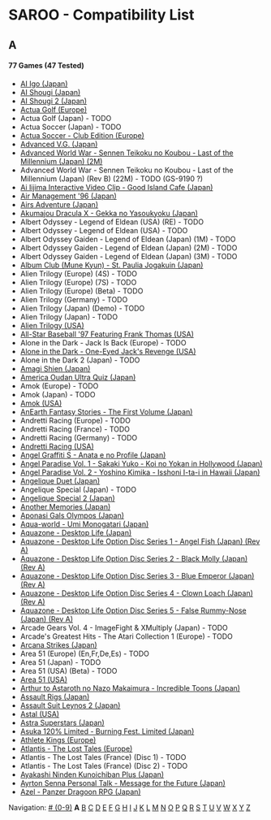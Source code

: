 # SAROO - Compatibility List

## A

#### 77 Games (47 Tested)

- [AI Igo (Japan)](../../../Regions/Retails/Japan/T-17601G/01/README.md)
- [AI Shougi (Japan)](../../../Regions/Retails/Japan/T18602G/01/README.md)
- [AI Shougi 2 (Japan)](../../../Regions/Retails/Japan/T-17602G/01/README.md)
- [Actua Golf (Europe)](../../../Regions/Retails/Europe/T-12302H/01/README.md)
- Actua Golf (Japan) - TODO
- Actua Soccer (Japan) - TODO
- [Actua Soccer - Club Edition (Europe)](../../../Regions/Retails/Europe/T-12305H/01/README.md)
- [Advanced V.G. (Japan)](../../../Regions/Retails/Japan/T-32501G/01/README.md)
- [Advanced World War - Sennen Teikoku no Koubou - Last of the Millennium (Japan) (2M)](../../../Regions/Retails/Japan/GS-9087/01/README.md)
- Advanced World War - Sennen Teikoku no Koubou - Last of the Millennium (Japan) (Rev B) (22M) - TODO (GS-9190 ?)
- [Ai Iijima Interactive Video Clip - Good Island Cafe (Japan)](../../../Regions/Retails/Japan/T-25201G/01/README.md)
- [Air Management '96 (Japan)](../../../Regions/Retails/Japan/T-7611G/01/README.md)
- [Airs Adventure (Japan)](../../../Regions/Retails/Japan/T-20301G/01/README.md)
- [Akumajou Dracula X - Gekka no Yasoukyoku (Japan)](../../../Regions/Retails/Japan/T-9527G/README.md)
- Albert Odyssey - Legend of Eldean (USA) (RE) - TODO
- Albert Odyssey - Legend of Eldean (USA) - TODO
- Albert Odyssey Gaiden - Legend of Eldean (Japan) (1M) - TODO
- Albert Odyssey Gaiden - Legend of Eldean (Japan) (2M) - TODO
- Albert Odyssey Gaiden - Legend of Eldean (Japan) (3M) - TODO
- [Album Club (Mune Kyun) - St. Paulia Jogakuin (Japan)](../../../Regions/Retails/Japan/T-21903G/01/README.md)
- Alien Trilogy (Europe) (4S) - TODO
- Alien Trilogy (Europe) (7S) - TODO
- Alien Trilogy (Europe) (Beta) - TODO
- Alien Trilogy (Germany) - TODO
- Alien Trilogy (Japan) (Demo) - TODO
- Alien Trilogy (Japan) - TODO
- [Alien Trilogy (USA)](../../../Regions/Retails/USA/T-8113H/01/README.md)
- [All-Star Baseball '97 Featuring Frank Thomas (USA)](../../../Regions/Retails/USA/T-8150H/01/README.md)
- Alone in the Dark - Jack Is Back (Europe) - TODO
- [Alone in the Dark - One-Eyed Jack's Revenge (USA)](../../../Regions/Retails/USA/T-29401H/01/README.md)
- Alone in the Dark 2 (Japan) - TODO
- [Amagi Shien (Japan)](../../../Regions/Retails/Japan/T-1513G/README.md)
- [America Oudan Ultra Quiz (Japan)](../../../Regions/Retails/Japan/T-6004G/01/README.md)
- Amok (Europe) - TODO
- Amok (Japan) - TODO
- [Amok (USA)](../../../Regions/Retails/USA/MK-81064/01/README.md)
- [AnEarth Fantasy Stories - The First Volume (Japan)](../../../Regions/Retails/Japan/T-27801G/01/README.md)
- Andretti Racing (Europe) - TODO
- Andretti Racing (France) - TODO
- Andretti Racing (Germany) - TODO
- [Andretti Racing (USA)](../../../Regions/Retails/USA/T-5020H/01/README.md)
- [Angel Graffiti S - Anata e no Profile (Japan)](../../../Regions/Retails/Japan/T-7308G/01/README.md)
- [Angel Paradise Vol. 1 - Sakaki Yuko - Koi no Yokan in Hollywood (Japan)](../../../Regions/Retails/Japan/T-2403G/01/README.md)
- [Angel Paradise Vol. 2 - Yoshino Kimika - Isshoni I-ta-i in Hawaii (Japan)](../../../Regions/Retails/Japan/T-2405G/01/README.md)
- [Angelique Duet (Japan)](../../../Regions/Retails/Japan/T-7662G/01/README.md)
- Angelique Special (Japan) - TODO
- [Angelique Special 2 (Japan)](../../../Regions/Retails/Japan/T-7627G/01/README.md)
- [Another Memories (Japan)](../../../Regions/Retails/Japan/T-38001G/01/README.md)
- [Aponasi Gals Olympos (Japan)](../../../Regions/Retails/Japan/T-4304G/01/README.md)
- [Aqua-world - Umi Monogatari (Japan)](../../../Regions/Retails/Japan/T-30301G/01/README.md)
- [Aquazone - Desktop Life (Japan)](../../../Regions/Retails/Japan/T-24001G/01/README.md)
- [Aquazone - Desktop Life Option Disc Series 1 - Angel Fish (Japan) (Rev A)](../../../Regions/Retails/Japan/T-24002G/01/README.md)
- [Aquazone - Desktop Life Option Disc Series 2 - Black Molly (Japan) (Rev A)](../../../Regions/Retails/Japan/T-24003G/01/README.md)
- [Aquazone - Desktop Life Option Disc Series 3 - Blue Emperor (Japan) (Rev A)](../../../Regions/Retails/Japan/T-24004G/01/README.md)
- [Aquazone - Desktop Life Option Disc Series 4 - Clown Loach (Japan) (Rev A)](../../../Regions/Retails/Japan/T-24005G/01/README.md)
- [Aquazone - Desktop Life Option Disc Series 5 - False Rummy-Nose (Japan) (Rev A)](../../../Regions/Retails/Japan/T-24006G/01/README.md)
- Arcade Gears Vol. 4 - ImageFight & XMultiply (Japan) - TODO
- Arcade's Greatest Hits - The Atari Collection 1 (Europe) - TODO
- [Arcana Strikes (Japan)](../../../Regions/Retails/Japan/T-10311G/01/README.md)
- Area 51 (Europe) (En,Fr,De,Es) - TODO
- Area 51 (Japan) - TODO
- Area 51 (USA) (Beta) - TODO
- [Area 51 (USA)](../../../Regions/Retails/USA/T-9705H/01/README.md)
- [Arthur to Astaroth no Nazo Makaimura - Incredible Toons (Japan) ](../../../Regions/Retails/Japan/T-1209G/01/README.md)
- [Assault Rigs (Japan)](../../../Regions/Retails/Japan/T-18606G/01/README.md)
- [Assault Suit Leynos 2 (Japan) ](../../../Regions/Retails/Japan/T-2501G/01/README.md)
- [Astal (USA)](../../../Regions/Retails/USA/MK-81019/01/README.md)
- [Astra Superstars (Japan) ](../../../Regions/Retails/Japan/T-1521G/01/README.md)
- [Asuka 120% Limited - Burning Fest. Limited (Japan)](../../../Regions/Retails/Japan/T-16708G/01/README.md)
- [Athlete Kings (Europe)](../../../Regions/Retails/Europe/MK-81115/01/README.md)
- [Atlantis - The Lost Tales (Europe)](../../../Regions/Retails/Europe/MK-8109150/01/README.md)
- Atlantis - The Lost Tales (France) (Disc 1) - TODO
- Atlantis - The Lost Tales (France) (Disc 2) - TODO
- [Ayakashi Ninden Kunoichiban Plus (Japan)](../../../Regions/Retails/Japan/T-21512G/01/README.md)
- [Ayrton Senna Personal Talk - Message for the Future (Japan)](../../../Regions/Retails/Japan/GS-9020/01/README.md)
- [Azel - Panzer Dragoon RPG (Japan)](../../../Regions/Retails/Japan/GS-9076/01/README.md)

Navigation:
[# (0-9)](./09.md) **A** [B](./B.md) [C](./C.md) [D](./D.md) [E](./E.md) [F](./F.md) [G](./G.md) [H](./H.md) [I](./I.md) [J](./J.md) [K](./K.md) [L](./L.md) [M](./M.md) [N](./N.md) [O](./O.md) [P](./P.md) [Q](./Q.md) [R](./R.md) [S](./S.md) [T](./T.md) [U](./U.md) [V](./V.md) [W](./W.md) [X](./X.md) [Y](./Y.md) [Z](./Z.md)

